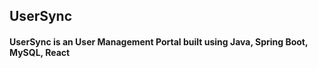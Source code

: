## UserSync

<h4 color: blue>UserSync is an User Management Portal built using Java, Spring Boot, MySQL, React</h4>
